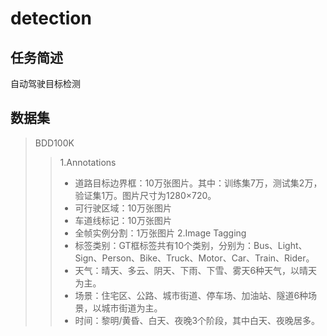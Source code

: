 # detection
## 任务简述
自动驾驶目标检测
## 数据集
> BDD100K
>> 1.Annotations
>> * 道路目标边界框：10万张图片。其中：训练集7万，测试集2万，验证集1万。图片尺寸为1280×720。
>> * 可行驶区域：10万张图片
>> * 车道线标记：10万张图片
>> * 全帧实例分割：1万张图片
>> 2.Image Tagging
>> * 标签类别：GT框标签共有10个类别，分别为：Bus、Light、Sign、Person、Bike、Truck、Motor、Car、Train、Rider。
>> * 天气：晴天、多云、阴天、下雨、下雪、雾天6种天气，以晴天为主。
>> * 场景：住宅区、公路、城市街道、停车场、加油站、隧道6种场景，以城市街道为主。
>> * 时间：黎明/黄昏、白天、夜晚3个阶段，其中白天、夜晚居多。
